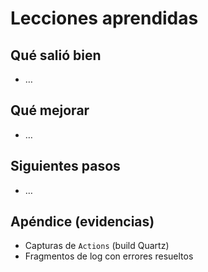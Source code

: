 # Lecciones aprendidas

## Qué salió bien
- …

## Qué mejorar
- …

## Siguientes pasos
- …

## Apéndice (evidencias)
- Capturas de `Actions` (build Quartz)
- Fragmentos de log con errores resueltos
